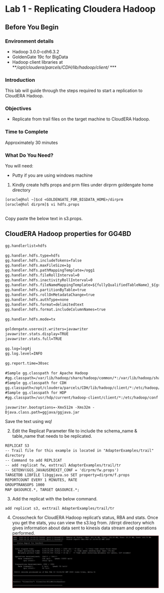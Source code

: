 # Lab 1 -  Replicating Cloudera Hadoop

## Before You Begin
### Environment details 

- Hadoop 3.0.0-cdh6.3.2
- GoldenGate 19c for BigData
- Hadoop client libraries at ***/opt/cloudera/parcels/CDH/lib/hadoop/client/* ***


### Introduction
 This lab will guide through the steps required to start a replication to CloudERA Hadoop.

### Objectives
- Replicate from trail files on the target machine to CloudERA Hadoop.

### Time to Complete
Approximately 30 minutes


### What Do You Need?
You will need:
- Putty if you are using windows machine


1. Kindly create hdfs props and prm files under dirprm goldengate home directory

```
[oracle@hol ~]$cd <GOLDENGATE_FOR_BIGDATA_HOME>/dirprm
[oracle@hol dirprm]$ vi hdfs.props


```
Copy paste the below text in s3.props.


## CloudERA Hadoop properties for GG4BD

```
gg.handlerlist=hdfs

gg.handler.hdfs.type=hdfs
gg.handler.hdfs.includeTokens=false
gg.handler.hdfs.maxFileSize=1g
gg.handler.hdfs.pathMappingTemplate=/ogg1
gg.handler.hdfs.fileRollInterval=0
gg.handler.hdfs.inactivityRollInterval=0
gg.handler.hdfs.fileNameMappingTemplate=${fullyQualifiedTableName}_${groupName}_${currentTimestamp}.txt
gg.handler.hdfs.partitionByTable=true
gg.handler.hdfs.rollOnMetadataChange=true
gg.handler.hdfs.authType=none
gg.handler.hdfs.format=delimitedtext
gg.handler.hdfs.format.includeColumnNames=true

gg.handler.hdfs.mode=tx

goldengate.userexit.writers=javawriter
javawriter.stats.display=TRUE
javawriter.stats.full=TRUE

gg.log=log4j
gg.log.level=INFO

gg.report.time=30sec

#Sample gg.classpath for Apache Hadoop
#gg.classpath=/var/lib/hadoop/share/hadoop/common/*:/var/lib/hadoop/share/hadoop/common/lib/*:/var/lib/hadoop/share/hadoop/hdfs/*:/var/lib/hadoop/share/hadoop/hdfs/lib/*:/var/lib/hadoop/etc/hadoop/:
#Sample gg.classpath for CDH
gg.classpath=/opt/cloudera/parcels/CDH/lib/hadoop/client/*:/etc/hadoop/conf
#Sample gg.classpath for HDP
#gg.classpath=/usr/hdp/current/hadoop-client/client/*:/etc/hadoop/conf

javawriter.bootoptions=-Xmx512m -Xms32m -Djava.class.path=ggjava/ggjava.jar
```
Save the text using wq!

2. Edit the Replicat Parameter file to include the schema_name & table_name that needs to be replicated.
```
REPLICAT S3
-- Trail file for this example is located in "AdapterExamples/trail" directory
-- Command to add REPLICAT
-- add replicat fw, exttrail AdapterExamples/trail/tr
-- SETENV(GGS_JAVAUSEREXIT_CONF = 'dirprm/fw.props')
TARGETDB LIBFILE libggjava.so SET property=dirprm/f.props
REPORTCOUNT EVERY 1 MINUTES, RATE
GROUPTRANSOPS 1000
MAP QASOURCE.*, TARGET QASOURCE.*;

```
3. Add the replicat with the below command.

```
add replicat s3, exttrail AdapterExamples/trail/tr

```
4. Crosscheck for CloudERA Hadoop replicat’s status, RBA and stats.
Once you get the stats, you can view the s3.log from. /dirrpt directory which gives information about data sent to kinesis data stream and operations performed.
![](/images/s3/s3_002.JPG)


